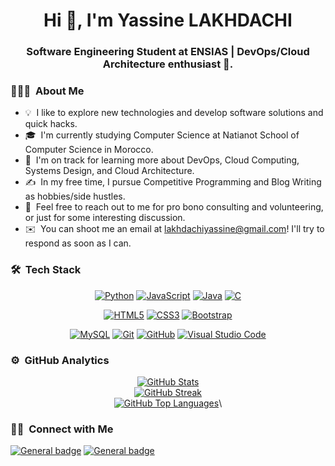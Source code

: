 
<h1 align="center">Hi 👋, I'm Yassine LAKHDACHI</h1>
<h3 align="center">Software Engineering Student at ENSIAS | DevOps/Cloud Architecture enthusiast 🌟.</h3>

<!--
**AnasDORBANI/AnasDORBANI** is a ✨ _special_ ✨ repository because its `README.md` (this file) appears on your GitHub profile.

Here are some ideas to get you started:

- 🔭 I’m currently working on ...
- 🌱 I’m currently learning ...
- 👯 I’m looking to collaborate on ...
- 🤔 I’m looking for help with ...
- 💬 Ask me about ...
- 📫 How to reach me: ...
- 😄 Pronouns: ...
- ⚡ Fun fact: ...
-->
### 👨🏻‍💻 &nbsp;About Me

* 💡 &nbsp;I like to explore new technologies and develop software solutions and quick hacks.
* 🎓 &nbsp;I'm currently studying Computer Science at Natianot School of Computer Science in Morocco.
* 🌱 &nbsp;I'm on track for learning more about DevOps, Cloud Computing, Systems Design, and Cloud Architecture.
* ✍️ &nbsp;In my free time, I pursue Competitive Programming and Blog Writing as hobbies/side hustles.
* 💬 &nbsp;Feel free to reach out to me for pro bono consulting and volunteering, or just for some interesting discussion.
* ✉️ &nbsp;You can shoot me an email at lakhdachiyassine@gmail.com! I'll try to respond as soon as I can.
<!--📄 &nbsp;Please have a look at my [Résumé](https://www.adityavsingh.com/resume.html) for more details about me. I'm open to feedback and suggestions!-->

### 🛠 &nbsp;Tech Stack
<div align="center">
  
<!--[![Gif](https://github.com/AnasDORBANI/AnasDORBANI/blob/a2a99d48c0e81c069d307b6f1028bd7a997b996d/resources/animation_500_kxa883sd.gif?raw=true)](#)\-->
[![Python](https://img.shields.io/badge/python-3670A0?style=for-the-badge&logo=python&logoColor=ffdd54)](#)
[![JavaScript](https://img.shields.io/badge/JavaScript-F7DF1E?style=for-the-badge&logo=javascript&logoColor=black)](#)
[![Java](https://img.shields.io/badge/java-%23ED8B00.svg?style=for-the-badge&logo=java&logoColor=white)](#)
[![C](https://img.shields.io/badge/c-%2300599C.svg?style=for-the-badge&logo=c&logoColor=white)](#)
<!--[![NodeJS](https://img.shields.io/badge/node.js-6DA55F?style=for-the-badge&logo=node.js&logoColor=white)](#)-->
[![HTML5](https://img.shields.io/badge/HTML5-E34F26?style=for-the-badge&logo=html5&logoColor=white)](#)
[![CSS3](https://img.shields.io/badge/CSS3-1572B6?style=for-the-badge&logo=css3&logoColor=white)](#)
[![Bootstrap](https://img.shields.io/badge/Bootstrap-563D7C?style=for-the-badge&logo=bootstrap&logoColor=white)](#)
<!--[![PHP](https://img.shields.io/badge/PHP-777BB4?style=for-the-badge&logo=php&logoColor=white)](#)-->
[![MySQL](https://img.shields.io/badge/MySQL-005C84?style=for-the-badge&logo=mysql&logoColor=white)](#)
[![Git](https://img.shields.io/badge/git-%23F05033.svg?style=for-the-badge&logo=git&logoColor=white)](#)
[![GitHub](https://img.shields.io/badge/github-%23121011.svg?style=for-the-badge&logo=github&logoColor=white)](#)
[![Visual Studio Code](https://img.shields.io/badge/Visual%20Studio%20Code-0078d7.svg?style=for-the-badge&logo=visual-studio-code&logoColor=white)](#)

</div>

### ⚙️ &nbsp;GitHub Analytics

<div align="center">
  
[![GitHub Stats](https://github-readme-stats-eight-theta.vercel.app/api?username=YassineLAKHDACHI&show_icons=true&theme=algolia&include_all_commits=true&count_private=true)](#)\
[![GitHub Streak](https://github-readme-streak-stats.herokuapp.com?user=YassineLAKHDACHI&theme=algolia&hide_border=true&date_format=M%20j%5B%2C%20Y%5D)](#)\
[![GitHub Top Languages](https://github-readme-stats-eight-theta.vercel.app/api/top-langs/?username=YassineLAKHDACHI&layout=compact&langs_count=8&theme=algolia)](#)\

</div>

### 🤝🏻 &nbsp;Connect with Me

[![General badge](https://img.shields.io/badge/Gmail-D14836?style=for-the-badge&logo=gmail&logoColor=white)](mailto:lakhdachiyassine@gmail.com)
[![General badge](https://img.shields.io/badge/LinkedIn-0077B5?style=for-the-badge&logo=linkedin&logoColor=white)](https://www.linkedin.com/in/yassine-lakhdachi)

